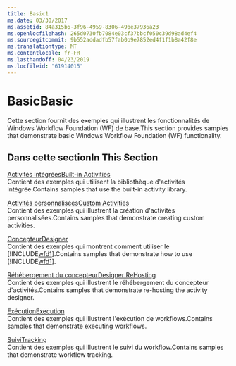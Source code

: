 ```yaml
---
title: Basic1
ms.date: 03/30/2017
ms.assetid: 84a315b6-3f96-4959-8306-49be37936a23
ms.openlocfilehash: 265d0730fb7084e03cf37bbcf050c39d98ad4ef4
ms.sourcegitcommit: 9b552addadfb57fab0b9e7852ed4f1f1b8a42f8e
ms.translationtype: MT
ms.contentlocale: fr-FR
ms.lasthandoff: 04/23/2019
ms.locfileid: "61914015"
---
```

# <a name="basic"></a><span data-ttu-id="0eeee-102">Basic</span><span class="sxs-lookup"><span data-stu-id="0eeee-102">Basic</span></span>
<span data-ttu-id="0eeee-103">Cette section fournit des exemples qui illustrent les fonctionnalités de Windows Workflow Foundation (WF) de base.</span><span class="sxs-lookup"><span data-stu-id="0eeee-103">This section provides samples that demonstrate basic Windows Workflow Foundation (WF) functionality.</span></span>  
  
## <a name="in-this-section"></a><span data-ttu-id="0eeee-104">Dans cette section</span><span class="sxs-lookup"><span data-stu-id="0eeee-104">In This Section</span></span>  
 [<span data-ttu-id="0eeee-105">Activités intégrées</span><span class="sxs-lookup"><span data-stu-id="0eeee-105">Built-in Activities</span></span>](built-in-activities.md)  
 <span data-ttu-id="0eeee-106">Contient des exemples qui utilisent la bibliothèque d'activités intégrée.</span><span class="sxs-lookup"><span data-stu-id="0eeee-106">Contains samples that use the built-in activity library.</span></span>  
  
 [<span data-ttu-id="0eeee-107">Activités personnalisées</span><span class="sxs-lookup"><span data-stu-id="0eeee-107">Custom Activities</span></span>](custom-activities.md)  
 <span data-ttu-id="0eeee-108">Contient des exemples qui illustrent la création d'activités personnalisées.</span><span class="sxs-lookup"><span data-stu-id="0eeee-108">Contains samples that demonstrate creating custom activities.</span></span>  
  
 [<span data-ttu-id="0eeee-109">Concepteur</span><span class="sxs-lookup"><span data-stu-id="0eeee-109">Designer</span></span>](designer.md)  
 <span data-ttu-id="0eeee-110">Contient des exemples qui montrent comment utiliser le [!INCLUDE[wfd1](../../../../includes/wfd1-md.md)].</span><span class="sxs-lookup"><span data-stu-id="0eeee-110">Contains samples that demonstrate how to use [!INCLUDE[wfd1](../../../../includes/wfd1-md.md)].</span></span>  
  
 [<span data-ttu-id="0eeee-111">Réhébergement du concepteur</span><span class="sxs-lookup"><span data-stu-id="0eeee-111">Designer ReHosting</span></span>](designer-rehosting.md)  
 <span data-ttu-id="0eeee-112">Contient des exemples qui illustrent le réhébergement du concepteur d'activités.</span><span class="sxs-lookup"><span data-stu-id="0eeee-112">Contains samples that demonstrate re-hosting the activity designer.</span></span>  
  
 [<span data-ttu-id="0eeee-113">Exécution</span><span class="sxs-lookup"><span data-stu-id="0eeee-113">Execution</span></span>](execution.md)  
 <span data-ttu-id="0eeee-114">Contient des exemples qui illustrent l'exécution de workflows.</span><span class="sxs-lookup"><span data-stu-id="0eeee-114">Contains samples that demonstrate executing workflows.</span></span>
  
 [<span data-ttu-id="0eeee-115">Suivi</span><span class="sxs-lookup"><span data-stu-id="0eeee-115">Tracking</span></span>](tracking.md)  
 <span data-ttu-id="0eeee-116">Contient des exemples qui illustrent le suivi du workflow.</span><span class="sxs-lookup"><span data-stu-id="0eeee-116">Contains samples that demonstrate workflow tracking.</span></span>